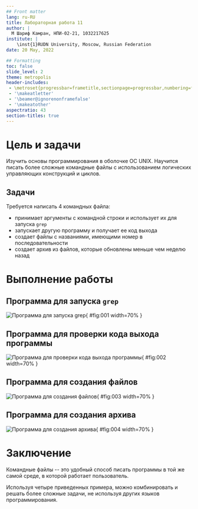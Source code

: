 ```yaml
---
## Front matter
lang: ru-RU
title: Лабораторная работа 11
author: |
  М Шариф Камран, НПИ-02-21, 1032217625
institute: |
	\inst{1}RUDN University, Moscow, Russian Federation
date: 20 May, 2022

## Formatting
toc: false
slide_level: 2
theme: metropolis
header-includes: 
 - \metroset{progressbar=frametitle,sectionpage=progressbar,numbering=fraction}
 - '\makeatletter'
 - '\beamer@ignorenonframefalse'
 - '\makeatother'
aspectratio: 43
section-titles: true
---
```


# Цель и задачи

Изучить основы программирования в оболочке ОС UNIX. Научится писать более
сложные командные файлы с использованием логических управляющих конструкций
и циклов.

## Задачи

Требуется написать 4 командных файла:

- принимает аргументы с командной строки и использует их для запуска `grep`
- запускает другую программу и получает ее код выхода
- создает файлы с названиями, имеющими номер в последовательности
- создает архив из файлов, которые обновлены меньше чем неделю назад

# Выполнение работы

## Программа для запуска `grep`

![Программа для запуска `grep`](../report/image/Screenshot_1.png){ #fig:001 width=70% }

## Программа для проверки кода выхода программы

![Программа для проверки кода выхода программы](../report/image/Screenshot_3.png){ #fig:002 width=70% }

## Программа для создания файлов

![Программа для создания файлов](../report/image/Screenshot_5.png){ #fig:003 width=70% }

## Программа для создания архива

![Программа для создания архива](../report/image/Screenshot_7.png){ #fig:004 width=70% }

# Заключение

Командные файлы -- это удобный способ писать программы в той же самой среде, в которой работает пользователь.

Используя четыре приведенных примера, можно комбинировать и решать более сложные задачи, не используя других языков программирования.
